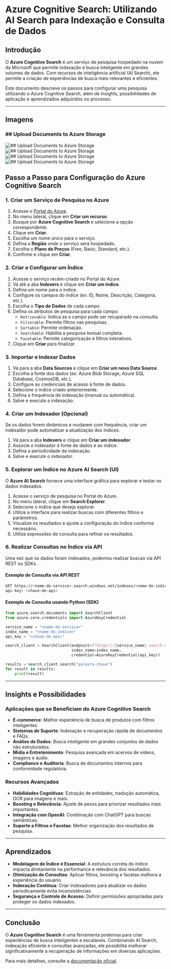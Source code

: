 
# Azure Cognitive Search: Utilizando AI Search para Indexação e Consulta de Dados

## Introdução
O **Azure Cognitive Search** é um serviço de pesquisa hospedado na nuvem da Microsoft que permite indexação e busca inteligente em grandes volumes de dados. Com recursos de inteligência artificial (AI Search), ele permite a criação de experiências de busca mais relevantes e eficientes.

Este documento descreve os passos para configurar uma pesquisa utilizando o Azure Cognitive Search, além de insights, possibilidades de aplicação e aprendizados adquiridos no processo.

---

## Imagens

### ## Upload Documents to Azure Storage
![## Upload Documents to Azure Storage](./Imagens/storage-blob-1.png)
![## Upload Documents to Azure Storage](./Imagens/storage-blob-2.png)
![## Upload Documents to Azure Storage](./Imagens/6a-azure-container-upload-files-3.png)
![## Upload Documents to Azure Storage](./Imagens/azure-search-wizard-4.png)

## Passo a Passo para Configuração do Azure Cognitive Search

### 1. Criar um Serviço de Pesquisa no Azure
1. Acesse o [Portal do Azure](https://portal.azure.com/).
2. No menu lateral, clique em **Criar um recurso**.
3. Busque por **Azure Cognitive Search** e selecione a opção correspondente.
4. Clique em **Criar**.
5. Escolha um nome único para o serviço.
6. Defina a **Região** onde o serviço será hospedado.
7. Escolha o **Plano de Preços** (Free, Basic, Standard, etc.).
8. Confirme e clique em **Criar**.

### 2. Criar e Configurar um Índice
1. Acesse o serviço recém-criado no Portal do Azure.
2. Vá até a aba **Indexers** e clique em **Criar um índice**.
3. Defina um nome para o índice.
4. Configure os campos do índice (ex: ID, Nome, Descrição, Categoria, etc.).
5. Escolha o **Tipo de Dados** de cada campo.
6. Defina os atributos de pesquisa para cada campo:
   - `Retrievable`: Indica se o campo pode ser recuperado na consulta.
   - `Filterable`: Permite filtros nas pesquisas.
   - `Sortable`: Permite ordenação.
   - `Searchable`: Habilita a pesquisa textual completa.
   - `Facetable`: Permite categorização e filtros interativos.
7. Clique em **Criar** para finalizar.

### 3. Importar e Indexar Dados
1. Vá para a aba **Data Sources** e clique em **Criar um novo Data Source**.
2. Escolha a fonte dos dados (ex: Azure Blob Storage, Azure SQL Database, CosmosDB, etc.).
3. Configure as credenciais de acesso à fonte de dados.
4. Selecione o índice criado anteriormente.
5. Defina a frequência de indexação (manual ou automática).
6. Salve e execute a indexação.

### 4. Criar um Indexador (Opcional)
Se os dados forem dinâmicos e mudarem com frequência, criar um indexador pode automatizar a atualização dos índices.
1. Vá para a aba **Indexers** e clique em **Criar um indexador**.
2. Associe o indexador à fonte de dados e ao índice.
3. Defina a periodicidade da indexação.
4. Salve e execute o indexador.

### 5. Explorar um Índice no Azure AI Search (UI)
O **Azure AI Search** fornece uma interface gráfica para explorar e testar os dados indexados.
1. Acesse o serviço de pesquisa no Portal do Azure.
2. No menu lateral, clique em **Search Explorer**.
3. Selecione o índice que deseja explorar.
4. Utilize a interface para realizar buscas com diferentes filtros e parâmetros.
5. Visualize os resultados e ajuste a configuração do índice conforme necessário.
6. Utilize expressões de consulta para refinar os resultados.

### 6. Realizar Consultas no Índice via API
Uma vez que os dados foram indexados, podemos realizar buscas via API REST ou SDKs.

#### Exemplo de Consulta via API REST
```bash
GET https://<nome-do-servico>.search.windows.net/indexes/<nome-do-indice>/docs?search=palavra-chave&api-version=2020-06-30
api-key: <chave-de-api>
```

#### Exemplo de Consulta usando Python (SDK)
```python
from azure.search.documents import SearchClient
from azure.core.credentials import AzureKeyCredential

service_name = "<nome-do-servico>"
index_name = "<nome-do-indice>"
api_key = "<chave-de-api>"

search_client = SearchClient(endpoint=f"https://{service_name}.search.windows.net",
                             index_name=index_name,
                             credential=AzureKeyCredential(api_key))

results = search_client.search("palavra-chave")
for result in results:
    print(result)
```

---

## Insights e Possibilidades
### Aplicações que se Beneficiam do Azure Cognitive Search
- **E-commerce**: Melhor experiência de busca de produtos com filtros inteligentes.
- **Sistemas de Suporte**: Indexação e recuperação rápida de documentos e FAQs.
- **Análise de Dados**: Busca inteligente em grandes conjuntos de dados não estruturados.
- **Mídia e Entretenimento**: Pesquisa avançada em acervos de vídeos, imagens e áudio.
- **Compliance e Auditoria**: Busca de documentos internos para conformidade regulatória.

### Recursos Avançados
- **Habilidades Cognitivas**: Extração de entidades, tradução automática, OCR para imagens e mais.
- **Boosting e Relevância**: Ajuste de pesos para priorizar resultados mais importantes.
- **Integração com OpenAI**: Combinação com ChatGPT para buscas semânticas.
- **Suporte a Filtros e Facetas**: Melhor organização dos resultados de pesquisa.

---

## Aprendizados
- **Modelagem de Índice é Essencial**: A estrutura correta do índice impacta diretamente na performance e relevância dos resultados.
- **Otimização de Consultas**: Aplicar filtros, boosting e facetas melhora a experiência do usuário.
- **Indexação Contínua**: Criar indexadores para atualizar os dados periodicamente evita inconsistências.
- **Segurança e Controle de Acesso**: Definir permissões apropriadas para proteger os dados indexados.

---

## Conclusão
O **Azure Cognitive Search** é uma ferramenta poderosa para criar experiências de busca inteligentes e escaláveis. Combinando AI Search, indexação eficiente e consultas avançadas, ele possibilita melhorar significativamente a recuperação de informações em diversas aplicações.

Para mais detalhes, consulte a [documentação oficial](https://learn.microsoft.com/en-us/azure/search/).
